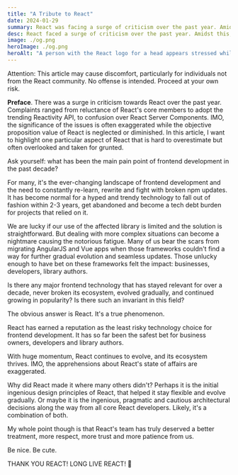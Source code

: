 ```yaml
---
title: "A Tribute to React"
date: 2024-01-29
summary: React was facing a surge of criticism over the past year. Amidst this, people often exaggerated issues and ignored or diminished the objective true value of React. In the article, I'm highlighting an aspect of React that has been either overlooked or taken for granted, yet greatly contributed to its success.
desc: React faced a surge of criticism over the past year. Amidst this, people often exaggerated issues and ignored or diminished the objective true value of React. In the article, I'm highlighting an aspect of React that has been either overlooked or taken for granted, yet greatly contributed to its success.
image: ./og.png
heroImage: ./og.png
heroAlt: "A person with the React logo for a head appears stressed while being surrounded by several hands pointing at them, each with speech bubbles voicing common criticisms of React, such as 'useEffect? Ugh...', 'No Signals!', 'Slow!', 'Hard to learn!', 'Not a Framework!', 'No web components support!', 'WTF Server-First?', and 'WTF RSC?'."
---
```


<div class="bg-amber-500 text-gray-900 p-4 rounded-lg shadow-md" role="alert">
  <p class="font-semibold">Attention: This article may cause discomfort, particularly for individuals not from the React community. No offense is intended. Proceed at your own risk.</p>
</div>

**Preface**. There was a surge in criticism towards React over the past year. Complaints ranged from reluctance of React's core members to adopt the trending Reactivity API, to confusion over React Server Components. IMO, the significance of the issues is often exaggerated while the objective proposition value of React is neglected or diminished. In this article, I want to highlight one particular aspect of React that is hard to overestimate but often overlooked and taken for grunted.

Ask yourself: what has been the main pain point of frontend development in the past decade?

For many, it's the ever-changing landscape of frontend development and the need to constantly re-learn, rewrite and fight with broken npm updates. It has become normal for a hyped and trendy technology to fall out of fashion within 2-3 years, get abandoned and become a tech debt burden for projects that relied on it.

We are lucky if our use of the affected library is limited and the solution is straightforward. But dealing with more complex situations can become a nightmare causing the notorious fatigue. Many of us bear the scars from migrating AngularJS and Vue apps when those frameworks couldn't find a way for further gradual evolution and seamless updates. Those unlucky enough to have bet on these frameworks felt the impact: businesses, developers, library authors.

Is there any major frontend technology that has stayed relevant for over a decade, never broken its ecosystem, evolved gradually, and continued growing in popularity? Is there such an invariant in this field?

The obvious answer is React. It's a true phenomenon.

React has earned a reputation as the least risky technology choice for frontend development. It has so far been the safest bet for business owners, developers and library authors.

With huge momentum, React continues to evolve, and its ecosystem thrives. IMO, the apprehensions about React's state of affairs are exaggerated.

Why did React made it where many others didn't? Perhaps it is the initial ingenious design principles of React, that helped it stay flexible and evolve gradually. Or maybe it is the ingenious, pragmatic and cautious architectural decisions along the way from all core React developers. Likely, it's a combination of both.

My whole point though is that React's team has truly deserved a better treatment, more respect, more trust and more patience from us.

Be nice. Be cute.

THANK YOU REACT! LONG LIVE REACT! 🤘
